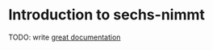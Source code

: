 # Introduction to sechs-nimmt

TODO: write [great documentation](http://jacobian.org/writing/what-to-write/)
